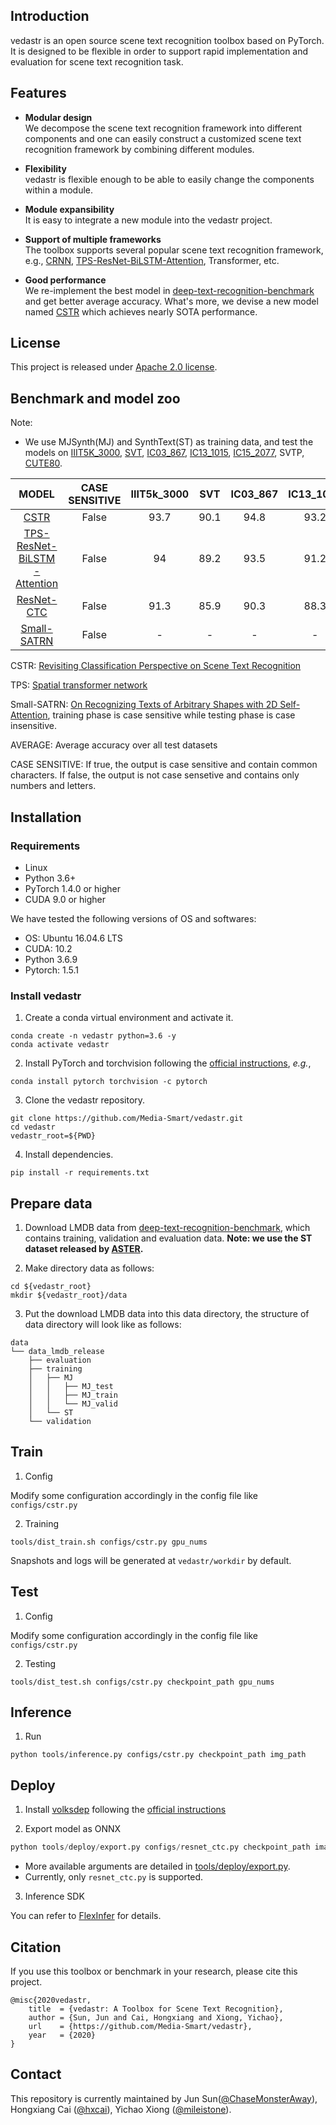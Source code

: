 ## Introduction
vedastr is an open source scene text recognition toolbox based on PyTorch. It is designed to be flexible
in order to support rapid implementation and evaluation for scene text recognition task.  

## Features
- **Modular design**\
  We decompose the scene text recognition framework into different components and one can 
  easily construct a customized scene text recognition framework by combining different modules.
  
- **Flexibility**\
  vedastr is flexible enough to be able to easily change the components within a module.

- **Module expansibility**\
  It is easy to integrate a new module into the vedastr project. 

- **Support of multiple frameworks**\
  The toolbox supports several popular scene text recognition framework, e.g., [CRNN](https://arxiv.org/abs/1507.05717),
   [TPS-ResNet-BiLSTM-Attention](https://github.com/clovaai/deep-text-recognition-benchmark), Transformer, etc.

- **Good performance**\
  We re-implement the best model in  [deep-text-recognition-benchmark](https://github.com/clovaai/deep-text-recognition-benchmark)
  and get better average accuracy. What's more, we devise a new model named [CSTR](https://arxiv.org/abs/2102.10884) which
  achieves nearly SOTA performance.
  

## License
This project is released under [Apache 2.0 license](https://github.com/Media-Smart/vedastr/blob/master/LICENSE).

## Benchmark and model zoo
Note: 
- We use MJSynth(MJ) and SynthText(ST) as training data,  and test the models on 
 [IIIT5K_3000](http://cvit.iiit.ac.in/research/projects/cvit-projects/the-iiit-5k-word-dataset),
 [SVT](http://vision.ucsd.edu/~kai/svt/),
  [IC03_867](http://www.iapr-tc11.org/mediawiki/index.php?title=ICDAR_2003_Robust_Reading_Competitions), 
  [IC13_1015](http://dagdata.cvc.uab.es/icdar2013competition/?ch=2&com=downloads),
[IC15_2077](https://rrc.cvc.uab.es/?ch=4&com=downloads), SVTP,
[CUTE80](http://cs-chan.com/downloads_CUTE80_dataset.html).
  
| MODEL|CASE SENSITIVE| IIIT5k_3000|	SVT	|IC03_867|	IC13_1015|	 IC15_2077|	SVTP|	CUTE80| AVERAGE|
|:----:|:----:| :----: | :----: |:----: |:----: |:----: |:----: |:----: | :----:|
|[CSTR](https://drive.google.com/file/d/14USWpsW8_HH3BMxYfSWxINlaI1Y26Q1q/view?usp=sharing)| False | 93.7 | 90.1 | 94.8 | 93.2 | 81.6 | 85 | 81.3 | 89.5 |
|[TPS-ResNet-BiLSTM-Attention](https://drive.google.com/file/d/1Zzg1Q8_JTIW4XY-CCmBQhgNkgVsMek-o/view?usp=sharing)| False | 94 | 89.2 | 93.5 | 91.2 | 76.9 | 80.9 | 81.2 | 87.7 |
|[ResNet-CTC](https://drive.google.com/file/d/177FmlOHJWNWgEZwoPlBQBM9mmug_9kue/view?usp=sharing)| False | 91.3 | 85.9 | 90.3 | 88.3 | 70.0 | 74.1 | 73.3 | 83.3 |
|[Small-SATRN]()| False|-|-|-|-|-|-|-|-|

CSTR: [Revisiting Classification Perspective on Scene Text Recognition](https://arxiv.org/abs/2102.10884)

TPS: [Spatial transformer network](https://arxiv.org/abs/1603.03915)

Small-SATRN: [On Recognizing Texts of Arbitrary Shapes with 2D Self-Attention](https://arxiv.org/abs/1910.04396), 
training phase is case sensitive while testing phase is case insensitive.

AVERAGE: Average accuracy over all test datasets

CASE SENSITIVE: If true, the output is case sensitive and contain common characters.
If false, the output is not case sensetive and contains only numbers and letters. 

## Installation
### Requirements

- Linux
- Python 3.6+
- PyTorch 1.4.0 or higher
- CUDA 9.0 or higher

We have tested the following versions of OS and softwares:

- OS: Ubuntu 16.04.6 LTS
- CUDA: 10.2
- Python 3.6.9
- Pytorch: 1.5.1

### Install vedastr

1. Create a conda virtual environment and activate it.

```shell
conda create -n vedastr python=3.6 -y
conda activate vedastr
```

2. Install PyTorch and torchvision following the [official instructions](https://pytorch.org/),
 *e.g.*,

```shell
conda install pytorch torchvision -c pytorch
```

3. Clone the vedastr repository.

```shell
git clone https://github.com/Media-Smart/vedastr.git
cd vedastr
vedastr_root=${PWD}
```

4. Install dependencies.

```shell
pip install -r requirements.txt
```

## Prepare data
1. Download LMDB data from [deep-text-recognition-benchmark](https://github.com/clovaai/deep-text-recognition-benchmark),
 which contains training, validation and evaluation data. 
 **Note: we use the ST dataset released by [ASTER](https://github.com/ayumiymk/aster.pytorch#data-preparation).**  

2. Make directory data as follows:

```shell
cd ${vedastr_root}
mkdir ${vedastr_root}/data
```

3. Put the download LMDB data into this data directory, the structure of data directory will look like as follows: 

```shell
data
└── data_lmdb_release
    ├── evaluation
    ├── training
    │   ├── MJ
    │   │   ├── MJ_test
    │   │   ├── MJ_train
    │   │   └── MJ_valid
    │   └── ST
    └── validation
```

## Train

1. Config

Modify some configuration accordingly in the config file like `configs/cstr.py`

2. Training
```shell script
tools/dist_train.sh configs/cstr.py gpu_nums
```

Snapshots and logs will be generated at `vedastr/workdir` by default.

## Test

1. Config

Modify some configuration accordingly in the config file like `configs/cstr.py `

2. Testing
```shell script
tools/dist_test.sh configs/cstr.py checkpoint_path gpu_nums
```

## Inference
1. Run

```shell
python tools/inference.py configs/cstr.py checkpoint_path img_path
```

## Deploy
1. Install [volksdep](https://github.com/Media-Smart/volksdep) following the 
[official instructions](https://github.com/Media-Smart/volksdep#installation)

2. Export model as ONNX

```python
python tools/deploy/export.py configs/resnet_ctc.py checkpoint_path image_file_path out_model_path --onnx
```

  - More available arguments are detailed in [tools/deploy/export.py](https://github.com/Media-Smart/vedastr/blob/master/tools/deploy/export.py).
  - Currently, only `resnet_ctc.py` is supported. 

3. Inference SDK

  You can refer to [FlexInfer](https://github.com/Media-Smart/flexinfer) for details.

## Citation

If you use this toolbox or benchmark in your research, please cite this project.

```
@misc{2020vedastr,
    title  = {vedastr: A Toolbox for Scene Text Recognition},
    author = {Sun, Jun and Cai, Hongxiang and Xiong, Yichao},
    url    = {https://github.com/Media-Smart/vedastr},
    year   = {2020}
}
```

## Contact

This repository is currently maintained by Jun Sun([@ChaseMonsterAway](https://github.com/ChaseMonsterAway)), Hongxiang Cai ([@hxcai](http://github.com/hxcai)), Yichao Xiong ([@mileistone](https://github.com/mileistone)).

